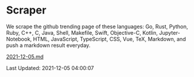 # Scraper

We scrape the github trending page of these languages: Go, Rust, Python, Ruby, C++, C, Java, Shell, Makefile, Swift, Objective-C, Kotlin, Jupyter-Notebook, HTML, JavaScript, TypeScript, CSS, Vue, TeX, Markdown, and push a markdown result everyday.

[2021-12-05.md](https://github.com/yangwenmai/github-trending-backup/blob/master/2021-12-05.md)

Last Updated: 2021-12-05 04:00:07